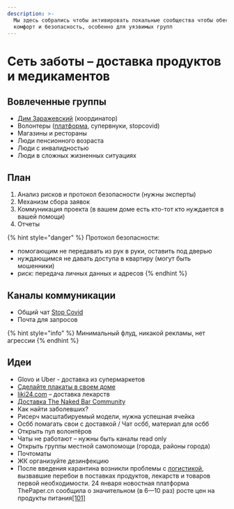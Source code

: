 ```yaml
---
description: >-
  Мы здесь собрались чтобы активировать локальные сообщества чтобы обеспечить
  комфорт и безопасность, особенно для уязвимых групп
---
```


# Сеть заботы – доставка продуктов и медикаментов

## Вовлеченные группы

* [Дим Заражевский](https://t.me/DDaydreamer) \(координатор\)
* Волонтеры \([платформа](https://www.volonter.org/), супервнуки, stopcovid\)
* Магазины и рестораны
* Люди пенсионного возраста
* Люди с инвалидностью
* Люди в сложных жизненных ситуациях

## План

1. Анализ рисков и протокол безопасности \(нужны эксперты\)
2. Механизм сбора заявок
3. Коммуникация проекта \(в вашем доме есть кто-тот кто нуждается в вашей помощи\)
4. Отчеты

{% hint style="danger" %}
Протокол безопасности:

* помогающим не передавать из рук в руки, оставить под дверью
* нуждающимся не давать доступа в квартиру \(могут быть мошенники\)
* риск: передача личных данных и адресов
{% endhint %}

## Каналы коммуникации

* Общий чат [Stop Covid](https://t.me/stopcovidua)
* Почта для запросов

{% hint style="info" %}
Минимальный флуд, никакой рекламы, нет агрессии
{% endhint %}

## Идеи

* Glovo и Uber - доставка из супермаркетов
* [Сделайте плакаты в своем доме](https://www.facebook.com/permalink.php?story_fbid=2828056760610979&id=100002200475958)
* [liki24.com](https://liki24.com/) – доставка лекарств
* [Доставка The Naked Bar Community](https://docs.google.com/forms/d/e/1FAIpQLSflgozJcJly6XOgP6D72yPGzqJR8eMXGn_VxZWdX6l4mZ9PpQ/viewform)
* Как найти заболевших?
* Рисерч масштабируемый модели, нужна успешная ячейка
* Осбб помагать свои с доставкой / Чат осбб, материал для осбб
* Открыть пул волонтёров
* Чаты не работают – нужны быть каналы read only
* Открыть группы местной самопомощи \(города, районы города\)
* Почтоматы
* ЖК организуйте дезинфекцию
* После введения карантина возникли проблемы с [логистикой](https://ru.wikipedia.org/wiki/%D0%9B%D0%BE%D0%B3%D0%B8%D1%81%D1%82%D0%B8%D0%BA%D0%B0), вызвавшие перебои в поставках продуктов, лекарств и товаров первой необходимости. 24 января новостная платформа ThePaper.cn сообщила о значительном \(в 6—10 раз\) росте цен на продукты питания[\[101\]](https://ru.wikipedia.org/wiki/%D0%9F%D0%B0%D0%BD%D0%B4%D0%B5%D0%BC%D0%B8%D1%8F_COVID-19#cite_note-112)

